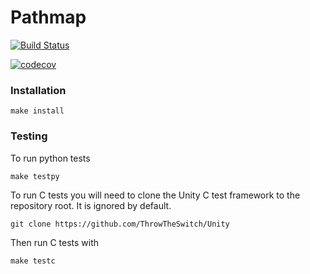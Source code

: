 Pathmap
========

[![Build Status](https://travis-ci.org/codecov/pathmap.svg?branch=master)](https://travis-ci.org/codecov/pathmap)

[![codecov](https://codecov.io/gh/codecov/pathmap/branch/master/graph/badge.svg)](https://codecov.io/gh/codecov/pathmap)

### Installation

	make install

### Testing

To run python tests

	make testpy

To run C tests you will need to clone the Unity C test framework to the repository root.
It is ignored by default.

	git clone https://github.com/ThrowTheSwitch/Unity

Then run C tests with

	make testc

